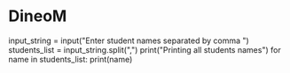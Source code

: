 # DineoM

input_string = input("Enter student names separated by comma ") 
students_list  = input_string.split(",")
print("Printing all students names")
for name in students_list:
    print(name)
